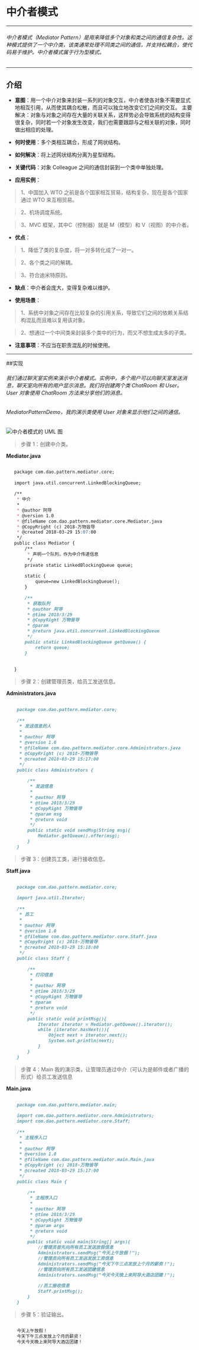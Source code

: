 # 中介者模式

***

###### 中介者模式（Mediator Pattern）是用来降低多个对象和类之间的通信复杂性。这种模式提供了一个中介类，该类通常处理不同类之间的通信，并支持松耦合，使代码易于维护。中介者模式属于行为型模式。

***

## 介绍

- **意图**：用一个中介对象来封装一系列的对象交互，中介者使各对象不需要显式地相互引用，从而使其耦合松散，而且可以独立地改变它们之间的交互。
主要解决：对象与对象之间存在大量的关联关系，这样势必会导致系统的结构变得很复杂，同时若一个对象发生改变，我们也需要跟踪与之相关联的对象，同时做出相应的处理。

- **何时使用**：多个类相互耦合，形成了网状结构。

- **如何解决**：将上述网状结构分离为星型结构。

- **关键代码**：对象 Colleague 之间的通信封装到一个类中单独处理。

- **应用实例**： 

> 1、中国加入 WTO 之前是各个国家相互贸易，结构复杂，现在是各个国家通过 WTO 来互相贸易。 

> 2、机场调度系统。 

> 3、MVC 框架，其中C（控制器）就是 M（模型）和 V（视图）的中介者。

- **优点**： 

> 1、降低了类的复杂度，将一对多转化成了一对一。 

> 2、各个类之间的解耦。 

> 3、符合迪米特原则。

- **缺点**：中介者会庞大，变得复杂难以维护。

- **使用场景**： 

> 1、系统中对象之间存在比较复杂的引用关系，导致它们之间的依赖关系结构混乱而且难以复用该对象。 

> 2、想通过一个中间类来封装多个类中的行为，而又不想生成太多的子类。

- **注意事项**：不应当在职责混乱的时候使用。

***

##实现

###### 我们通过聊天室实例来演示中介者模式。实例中，多个用户可以向聊天室发送消息，聊天室向所有的用户显示消息。我们将创建两个类 ChatRoom 和 User。User 对象使用 ChatRoom 方法来分享他们的消息。

###### MediatorPatternDemo，我的演示类使用 User 对象来显示他们之间的通信。

![中介者模式的 UML 图](https://github.com/wanwujiedao/pattern/blob/master/img/mediator_pattern_uml_diagram.jpg)


> 步骤 1：创建中介类。

**Mediator.java**

```markdown

   package com.dao.pattern.mediator.core;
   
   import java.util.concurrent.LinkedBlockingQueue;
   
   /**
    * 中介
    *
    * @author 阿导
    * @version 1.0
    * @fileName com.dao.pattern.mediator.core.Mediator.java
    * @CopyRright (c) 2018-万物皆导
    * @created 2018-03-29 15:07:00
    */
   public class Mediator {
       /**
        * 声明一个队列，作为中介传递信息
        */
       private static LinkedBlockingQueue queue;
       
       static {
           queue=new LinkedBlockingQueue();
       }
   
       /**
        * 获取队列
        * @author 阿导
        * @time 2018/3/29
        * @CopyRight 万物皆导
        * @param
        * @return java.util.concurrent.LinkedBlockingQueue
        */
       public static LinkedBlockingQueue getQueue() {
           return queue;
       }
   
   
   }


```

> 步骤 2：创建管理员类，给员工发送信息。

**Administrators.java**

```markdown
    
    package com.dao.pattern.mediator.core;
    
    /**
     * 发送信息的人
     *
     * @author 阿导
     * @version 1.0
     * @fileName com.dao.pattern.mediator.core.Administrators.java
     * @CopyRright (c) 2018-万物皆导
     * @created 2018-03-29 15:17:00
     */
    public class Administrators {
    
        /**
         * 发送信息
         *
         * @author 阿导
         * @time 2018/3/29
         * @CopyRight 万物皆导
         * @param msg
         * @return void
         */
        public static void sendMsg(String msg){
            Mediator.getQueue().offer(msg);
        }
    }

```

> 步骤 3：创建员工类，进行接收信息。

**Staff.java**

```markdown
    
    package com.dao.pattern.mediator.core;
    
    import java.util.Iterator;
    
    /**
     * 员工
     *
     * @author 阿导
     * @version 1.0
     * @fileName com.dao.pattern.mediator.core.Staff.java
     * @CopyRright (c) 2018-万物皆导
     * @created 2018-03-29 15:18:00
     */
    public class Staff {
    
        /**
         * 打印信息
         *
         * @author 阿导
         * @time 2018/3/29
         * @CopyRight 万物皆导
         * @param
         * @return void
         */
        public static void printMsg(){
            Iterator iterator = Mediator.getQueue().iterator();
            while (iterator.hasNext()){
                Object next = iterator.next();
                System.out.println(next);
            }
        }
    }

```

> 步骤 4：Main 我的演示类，让管理员通过中介（可认为是邮件或者广播的形式）给员工发送信息

**Main.java**

```markdown
    
    package com.dao.pattern.mediator.main;
    
    import com.dao.pattern.mediator.core.Administrators;
    import com.dao.pattern.mediator.core.Staff;
    
    /**
     * 主程序入口
     *
     * @author 阿导
     * @version 1.0
     * @fileName com.dao.pattern.mediator.main.Main.java
     * @CopyRright (c) 2018-万物皆导
     * @created 2018-03-29 15:17:00
     */
    public class Main {
    
        /**
         * 主程序入口
         *
         * @author 阿导
         * @time 2018/3/29
         * @CopyRight 万物皆导
         * @param args
         * @return void
         */
        public static void main(String[] args){
            //管理员首先向所有员工发送放假信息
            Administrators.sendMsg("今天上午放假！");
            //管理员向所有员工发送发放工资信息
            Administrators.sendMsg("今天下午三点发放上个月的薪资！");
            //管理员向所有员工发送团建信息
            Administrators.sendMsg("今天今天晚上来阿导大酒店团建！");
    
            //员工接收信息
            Staff.printMsg();
        }
    }

```

> 步骤 5：验证输出。

```markdown

    今天上午放假！
    今天下午三点发放上个月的薪资！
    今天今天晚上来阿导大酒店团建！
    
```
